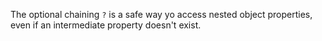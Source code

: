 The optional chaining `?` is a safe way yo access nested object properties, even if an intermediate property doesn't exist.
